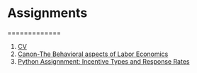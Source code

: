 # Assignments
=============

1. [CV](https://github.com/GStemerding/Assignments/blob/master/CV.md)
2. [Canon-The Behavioral aspects of Labor Economics](https://github.com/spirosara/Assignments/blob/master/Canon-%20The%20Behavioral%20aspects%20of%20Labor%20Economics.md)
3. [Python Assignnment: Incentive Types and Response Rates](https://nbviewer.jupyter.org/github/GStemerding/Assignments/blob/master/Incentive%20Types%20and%20Response%20Rates.ipynb)
